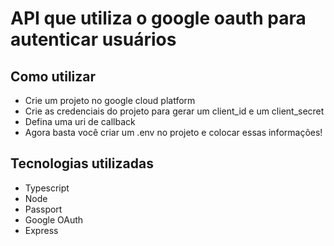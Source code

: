 # API que utiliza o google oauth para autenticar usuários

## Como utilizar
- Crie um projeto no google cloud platform 
- Crie as credenciais do projeto para gerar um client_id e um client_secret
- Defina uma uri de callback 
- Agora basta você criar um .env no projeto e colocar essas informações!

## Tecnologias utilizadas
- Typescript
- Node
- Passport
- Google OAuth
- Express

